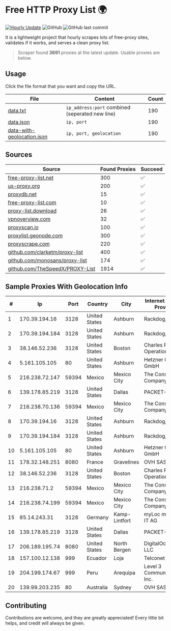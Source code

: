 
# Free HTTP Proxy List 🌍

[![Hourly Update](https://github.com/mertguvencli/http-proxy-list/actions/workflows/main.yml/badge.svg?branch=main)](https://github.com/mertguvencli/http-proxy-list/actions/workflows/main.yml)
![GitHub](https://img.shields.io/github/license/mertguvencli/http-proxy-list)
![GitHub last commit](https://img.shields.io/github/last-commit/mertguvencli/http-proxy-list)

It is a lightweight project that hourly scrapes lots of free-proxy sites, validates if it works, and serves a clean proxy list.


> Scraper found **3691** proxies at the latest update. Usable proxies are below.

## Usage

Click the file format that you want and copy the URL.


|File|Content|Count|
|----|-------|-----|
|[data.txt](https://raw.githubusercontent.com/mertguvencli/http-proxy-list/main/proxy-list/data.txt)|`ip_address:port` combined (seperated new line)|190|
|[data.json](https://raw.githubusercontent.com/mertguvencli/http-proxy-list/main/proxy-list/data.json)|`ip, port`|190|
|[data-with-geolocation.json](https://raw.githubusercontent.com/mertguvencli/http-proxy-list/main/proxy-list/data-with-geolocation.json)|`ip, port, geolocation`|190|

## Sources

|Source|Found Proxies|Succeed|
|------|-------------|-------|
|[free-proxy-list.net](https://free-proxy-list.net)|300|✅|
|[us-proxy.org](https://www.us-proxy.org)|200|✅|
|[proxydb.net](http://proxydb.net)|15|✅|
|[free-proxy-list.com](https://free-proxy-list.com/?page=&port=&type%5B%5D=http&type%5B%5D=https&up_time=0&search=Search)|10|✅|
|[proxy-list.download](https://www.proxy-list.download/HTTP)|26|✅|
|[vpnoverview.com](https://vpnoverview.com/privacy/anonymous-browsing/free-proxy-servers)|32|✅|
|[proxyscan.io](https://www.proxyscan.io)|100|✅|
|[proxylist.geonode.com](https://proxylist.geonode.com/api/proxy-list?limit=300&page=1&sort_by=lastChecked&sort_type=desc&protocols=http,https)|300|✅|
|[proxyscrape.com](https://api.proxyscrape.com/v2/?request=displayproxies&protocol=http&timeout=10000&country=all&ssl=all&anonymity=all)|220|✅|
|[github.com/clarketm/proxy-list](https://raw.githubusercontent.com/clarketm/proxy-list/master/proxy-list-raw.txt)|400|✅|
|[github.com/monosans/proxy-list](https://raw.githubusercontent.com/monosans/proxy-list/main/proxies/http.txt)|174|✅|
|[github.com/TheSpeedX/PROXY-List](https://raw.githubusercontent.com/TheSpeedX/PROXY-List/master/http.txt)|1914|✅|


## Sample Proxies With Geolocation Info

|#|Ip|Port|Country|City|Internet Service Provider|
|-|--|----|-------|----|-------------------------|
|1|170.39.194.16|3128|United States|Ashburn|Rackdog, LLC|
|2|170.39.194.184|3128|United States|Ashburn|Rackdog, LLC|
|3|38.146.52.236|3128|United States|Boston|Charles River Operation|
|4|5.161.105.105|80|United States|Ashburn|Hetzner Online GmbH|
|5|216.238.72.147|59394|Mexico|Mexico City|The Constant Company|
|6|139.178.85.219|3128|United States|Dallas|PACKET-HOST|
|7|216.238.70.136|59394|Mexico|Mexico City|The Constant Company|
|8|170.39.194.16|3128|United States|Ashburn|Rackdog, LLC|
|9|170.39.194.184|3128|United States|Ashburn|Rackdog, LLC|
|10|5.161.105.105|80|United States|Ashburn|Hetzner Online GmbH|
|11|178.32.148.251|8080|France|Gravelines|OVH SAS|
|12|38.146.52.236|3128|United States|Boston|Charles River Operation|
|13|216.238.71.2|59394|Mexico|Mexico City|The Constant Company|
|14|216.238.74.199|59394|Mexico|Mexico City|The Constant Company|
|15|85.14.243.31|3128|Germany|Kamp-Lintfort|myLoc managed IT AG|
|16|139.178.85.219|3128|United States|Dallas|PACKET-HOST|
|17|206.189.195.74|8080|United States|North Bergen|DigitalOcean, LLC|
|18|157.100.12.138|999|Ecuador|Loja|Telconet S.A|
|19|204.199.174.67|999|Peru|Arequipa|Level 3 Communications, Inc.|
|20|139.99.203.235|80|Australia|Sydney|OVH SAS|



## Contributing

Contributions are welcome, and they are greatly appreciated! Every
little bit helps, and credit will always be given.

